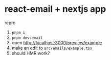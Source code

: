 # react-email + nextjs app 

repro
1. `pnpm i`
1. `pnpm dev:email`
1. open [http://localhost:3000/preview/example](http://localhost:3000/preview/example)
1. make an edit to `src/emails/example.tsx`
1. should HMR work?
